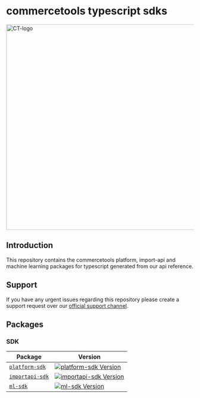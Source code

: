 # commercetools typescript sdks

<img src="http://dev.commercetools.com/assets/img/CT-logo.svg" width="550px" alt="CT-logo"></img>

## Introduction

This repository contains the commercetools platform, import-api and machine learning packages for typescript generated from our api reference.

<p align="center">
  
</p>

## Support

If you have any urgent issues regarding this repository please create a support request over our [official support channel](http://support.commercetools.com).

## Packages

### SDK

| Package                                    | Version                                                               |
| ------------------------------------------ | --------------------------------------------------------------------- |
| [`platform-sdk`](/packages/platform-sdk)  | [![platform-sdk Version][platform-sdk-icon]][platform-sdk-version]    |
| [`importapi-sdk`](/packages/importapi-sdk) | [![importapi-sdk Version][importapi-sdk-icon]][importapi-sdk-version] |
| [`ml-sdk`](/packages/ml-sdk)        | [![ml-sdk Version][ml-sdk-icon]][ml-sdk-version]                      |

[platform-sdk-version]: https://www.npmjs.com/package/@commercetools/platform-sdk
[platform-sdk-icon]: https://img.shields.io/npm/v/@commercetools/platform-sdk.svg?style=flat-square
[importapi-sdk-version]: https://www.npmjs.com/package/@commercetools/platform-sdk
[importapi-sdk-icon]: https://img.shields.io/npm/v/@commercetools/platform-sdk.svg?style=flat-square
[ml-sdk-version]: https://www.npmjs.com/package/@commercetools/platform-sdk
[ml-sdk-icon]: https://img.shields.io/npm/v/@commercetools/platform-sdk.svg?style=flat-square

